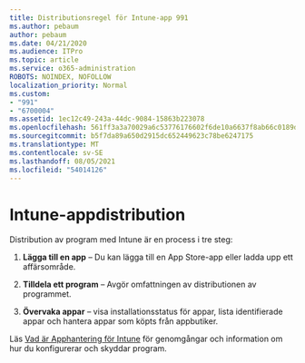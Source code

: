 ```yaml
---
title: Distributionsregel för Intune-app 991
ms.author: pebaum
author: pebaum
ms.date: 04/21/2020
ms.audience: ITPro
ms.topic: article
ms.service: o365-administration
ROBOTS: NOINDEX, NOFOLLOW
localization_priority: Normal
ms.custom:
- "991"
- "6700004"
ms.assetid: 1ec12c49-243a-44dc-9084-15863b223078
ms.openlocfilehash: 561ff3a3a70029a6c53776176602f6de10a6637f8ab66c0189d7584220316e87
ms.sourcegitcommit: b5f7da89a650d2915dc652449623c78be6247175
ms.translationtype: MT
ms.contentlocale: sv-SE
ms.lasthandoff: 08/05/2021
ms.locfileid: "54014126"
---
```

# <a name="intune-app-deployment"></a>Intune-appdistribution

Distribution av program med Intune är en process i tre steg:
  
1. **Lägga till en app** – Du kan lägga till en App Store-app eller ladda upp ett affärsområde.

2. **Tilldela ett program** – Avgör omfattningen av distributionen av programmet.

3. **Övervaka appar** – visa installationsstatus för appar, lista identifierade appar och hantera appar som köpts från appbutiker.

Läs [Vad är Apphantering för Intune](https://docs.microsoft.com/intune/app-management) för genomgångar och information om hur du konfigurerar och skyddar program.
  
